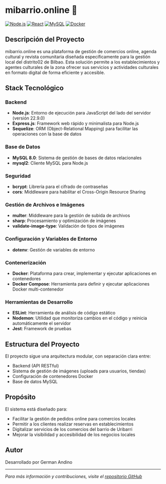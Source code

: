 # mibarrio.online 🏪

[![Node.js](https://img.shields.io/badge/Node.js-339933?style=flat&logo=nodedotjs&logoColor=white)](https://nodejs.org/)
[![React](https://img.shields.io/badge/React-61DAFB?style=flat&logo=react&logoColor=black)](https://reactjs.org/)
[![MySQL](https://img.shields.io/badge/MySQL-4479A1?style=flat&logo=mysql&logoColor=white)](https://www.mysql.com/)
[![Docker](https://img.shields.io/badge/Docker-2496ED?style=flat&logo=docker&logoColor=white)](https://www.docker.com/)



## Descripción del Proyecto

mibarrio.online es una plataforma de gestión de comercios online, agenda cultural y revista comunitaria diseñada específicamente para la gestión local del distrito02 de Bilbao. Esta solución permite a los establecimientos y agentes culturales de la zona ofrecer sus servicios y actividades culturales en formato digital de forma eficiente y accesible.

## Stack Tecnológico

### Backend
- **Node.js**: Entorno de ejecución para JavaScript del lado del servidor (versión 22.9.0)
- **Express.js**: Framework web rápido y minimalista para Node.js
- **Sequelize**: ORM (Object-Relational Mapping) para facilitar las operaciones con la base de datos

### Base de Datos
- **MySQL 8.0**: Sistema de gestión de bases de datos relacionales
- **mysql2**: Cliente MySQL para Node.js

### Seguridad
- **bcrypt**: Librería para el cifrado de contraseñas
- **cors**: Middleware para habilitar el Cross-Origin Resource Sharing

### Gestión de Archivos e Imágenes
- **multer**: Middleware para la gestión de subida de archivos
- **sharp**: Procesamiento y optimización de imágenes
- **validate-image-type**: Validación de tipos de imágenes

### Configuración y Variables de Entorno
- **dotenv**: Gestión de variables de entorno

### Contenerización
- **Docker**: Plataforma para crear, implementar y ejecutar aplicaciones en contenedores
- **Docker Compose**: Herramienta para definir y ejecutar aplicaciones Docker multi-contenedor

### Herramientas de Desarrollo
- **ESLint**: Herramienta de análisis de código estático
- **Nodemon**: Utilidad que monitoriza cambios en el código y reinicia automáticamente el servidor
- **Jest**: Framework de pruebas

## Estructura del Proyecto

El proyecto sigue una arquitectura modular, con separación clara entre:
- Backend (API RESTful)
- Sistema de gestión de imágenes (uploads para usuarios, tiendas)
- Configuración de contenedores Docker
- Base de datos MySQL

## Propósito

El sistema está diseñado para:
- Facilitar la gestión de pedidos online para comercios locales
- Permitir a los clientes realizar reservas en establecimientos
- Digitalizar servicios de los comercios del barrio de Uribarri
- Mejorar la visibilidad y accesibilidad de los negocios locales

## Autor

Desarrollado por German Andino

---

*Para más información y contribuciones, visite el [repositorio GitHub](https://github.com/Gandino1984/uribarri.online)*
